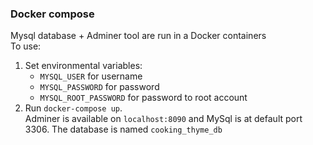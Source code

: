 ### Docker compose
Mysql database + Adminer tool are run in a Docker containers
<br>To use:
1. Set environmental variables:
    - `MYSQL_USER` for username
    - `MYSQL_PASSWORD` for password
    - `MYSQL_ROOT_PASSWORD` for password to root account
2. Run `docker-compose up`.<br>
Adminer is available on `localhost:8090` and MySql is at default port 3306. The database is named `cooking_thyme_db`
